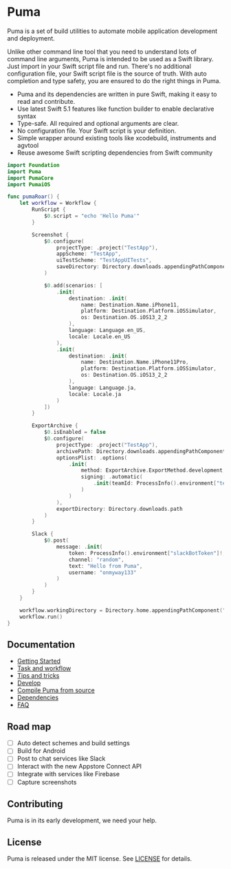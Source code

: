 # Puma

Puma is a set of build utilities to automate mobile application development and deployment.

Unlike other command line tool that you need to understand lots of command line arguments, Puma is intended to be used as a Swift library. Just import in your Swift script file and run. There's no additional configuration file, your Swift script file is the source of truth. With auto completion and type safety, you are ensured to do the right things in Puma.

- Puma and its dependencies are written in pure Swift, making it easy to read and contribute.
- Use latest Swift 5.1 features like function builder to enable declarative syntax
- Type-safe. All required and optional arguments are clear.
- No configuration file. Your Swift script is your definition.
- Simple wrapper around existing tools like xcodebuild, instruments and agvtool
- Reuse awesome Swift scripting dependencies from Swift community

```swift
import Foundation
import Puma
import PumaCore
import PumaiOS

func pumaRoar() {
    let workflow = Workflow {
        RunScript {
            $0.script = "echo 'Hello Puma'"
        }

        Screenshot {
            $0.configure(
                projectType: .project("TestApp"),
                appScheme: "TestApp",
                uiTestScheme: "TestAppUITests",
                saveDirectory: Directory.downloads.appendingPathComponent("PumaScreenshots").path
            )

            $0.add(scenarios: [
                .init(
                    destination: .init(
                        name: Destination.Name.iPhone11,
                        platform: Destination.Platform.iOSSimulator,
                        os: Destination.OS.iOS13_2_2
                    ),
                    language: Language.en_US,
                    locale: Locale.en_US
                ),
                .init(
                    destination: .init(
                        name: Destination.Name.iPhone11Pro,
                        platform: Destination.Platform.iOSSimulator,
                        os: Destination.OS.iOS13_2_2
                    ),
                    language: Language.ja,
                    locale: Locale.ja
                )
            ])
        }

        ExportArchive {
            $0.isEnabled = false
            $0.configure(
                projectType: .project("TestApp"),
                archivePath: Directory.downloads.appendingPathComponent("TestApp.xcarchive").path,
                optionsPlist: .options(
                    .init(
                        method: ExportArchive.ExportMethod.development,
                        signing: .automatic(
                            .init(teamId: ProcessInfo().environment["teamId"]!)
                        )
                    )
                ),
                exportDirectory: Directory.downloads.path
            )
        }

        Slack {
            $0.post(
                message: .init(
                    token: ProcessInfo().environment["slackBotToken"]!,
                    channel: "random",
                    text: "Hello from Puma",
                    username: "onmyway133"
                )
            )
        }
    }

    workflow.workingDirectory = Directory.home.appendingPathComponent("XcodeProject/TestApp").path
    workflow.run()
}
```

## Documentation

- [Getting Started](Documentation/GettingStarted.md)
- [Task and workflow](Documentation/TaskAndWorkflow.md)
- [Tips and tricks](Documentation/Tips.md)
- [Develop](Documentation/Develop.md)
- [Compile Puma from source](Documentation/Compile.md)
- [Dependencies](Documentation/Dependencies.md)
- [FAQ](Documentation/FAQ.md)

## Road map

- [ ] Auto detect schemes and build settings
- [ ] Build for Android
- [ ] Post to chat services like Slack
- [ ] Interact with the new Appstore Connect API
- [ ] Integrate with services like Firebase
- [ ] Capture screenshots

## Contributing

Puma is in its early development, we need your help.

## License
Puma is released under the MIT license. See [LICENSE](LICENSE) for details.

